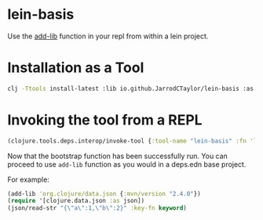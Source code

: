 # lein-basis

Use the [add-lib](https://clojure.github.io/clojure/branch-master/clojure.repl-api.html#clojure.repl.deps/add-lib) function in your repl from within a lein project.

# Installation as a Tool

```sh
clj -Ttools install-latest :lib io.github.JarrodCTaylor/lein-basis :as lein-basis
```

# Invoking the tool from a REPL

```clojure
(clojure.tools.deps.interop/invoke-tool {:tool-name "lein-basis" :fn 'lein-basis.core/bootstrap})
```

Now that the bootstrap function has been successfully run. You can proceed to use `add-lib` function as you would in a deps.edn base project. 

For example:
```clojure
(add-lib 'org.clojure/data.json {:mvn/version "2.4.0"})
(require '[clojure.data.json :as json])
(json/read-str "{\"a\":1,\"b\":2}" :key-fn keyword)
```